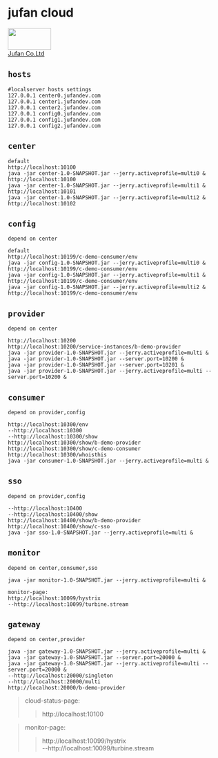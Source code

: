 jufan cloud
=
<a href="http://www.juxiangfen.com"><img width="100" height="50" src="http://www.juxiangfen.com/prd/images/logo.png"><br>
[Jufan Co.Ltd](http://www.juxiangfen.com/)

`hosts`
-
    #localserver hosts settings
    127.0.0.1 center0.jufandev.com
    127.0.0.1 center1.jufandev.com
    127.0.0.1 center2.jufandev.com
    127.0.0.1 config0.jufandev.com
    127.0.0.1 config1.jufandev.com
    127.0.0.1 config2.jufandev.com

`center`
-
    
    default
    http://localhost:10100
    java -jar center-1.0-SNAPSHOT.jar --jerry.activeprofile=multi0 &
    http://localhost:10100
    java -jar center-1.0-SNAPSHOT.jar --jerry.activeprofile=multi1 &
    http://localhost:10101
    java -jar center-1.0-SNAPSHOT.jar --jerry.activeprofile=multi2 &
    http://localhost:10102

`config`
-
    depend on center
    
    default
    http://localhost:10199/c-demo-consumer/env
    java -jar config-1.0-SNAPSHOT.jar --jerry.activeprofile=multi0 &
    http://localhost:10199/c-demo-consumer/env
    java -jar config-1.0-SNAPSHOT.jar --jerry.activeprofile=multi1 &
    http://localhost:10199/c-demo-consumer/env
    java -jar config-1.0-SNAPSHOT.jar --jerry.activeprofile=multi2 &
    http://localhost:10199/c-demo-consumer/env

`provider`
-
    depend on center
    
    http://localhost:10200
    http://localhost:10200/service-instances/b-demo-provider
    java -jar provider-1.0-SNAPSHOT.jar --jerry.activeprofile=multi &
    java -jar provider-1.0-SNAPSHOT.jar --server.port=10200 &
    java -jar provider-1.0-SNAPSHOT.jar --server.port=10201 &
    java -jar provider-1.0-SNAPSHOT.jar --jerry.activeprofile=multi --server.port=10200 &

`consumer`
-
    depend on provider,config
    
    http://localhost:10300/env
    --http://localhost:10300
    --http://localhost:10300/show
    http://localhost:10300/show/b-demo-provider
    http://localhost:10300/show/c-demo-consumer
    http://localhost:10300/whoisthis
    java -jar consumer-1.0-SNAPSHOT.jar --jerry.activeprofile=multi &

`sso`
-
    depend on provider,config
    
    --http://localhost:10400
    --http://localhost:10400/show
    http://localhost:10400/show/b-demo-provider
    http://localhost:10400/show/c-sso
    java -jar sso-1.0-SNAPSHOT.jar --jerry.activeprofile=multi &

`monitor`
-
    depend on center,consumer,sso
    
    java -jar monitor-1.0-SNAPSHOT.jar --jerry.activeprofile=multi &
    
    monitor-page:
    http://localhost:10099/hystrix
    --http://localhost:10099/turbine.stream

`gateway`
-
    depend on center,provider
    
    java -jar gateway-1.0-SNAPSHOT.jar --jerry.activeprofile=multi &
    java -jar gateway-1.0-SNAPSHOT.jar --server.port=20000 &
    java -jar gateway-1.0-SNAPSHOT.jar --jerry.activeprofile=multi --server.port=20000 &
    --http://localhost:20000/singleton
    --http://localhost:20000/multi
    http://localhost:20000/b-demo-provider

> cloud-status-page:
>> http://localhost:10100

> monitor-page:
>> http://localhost:10099/hystrix
        <br>
       --http://localhost:10099/turbine.stream